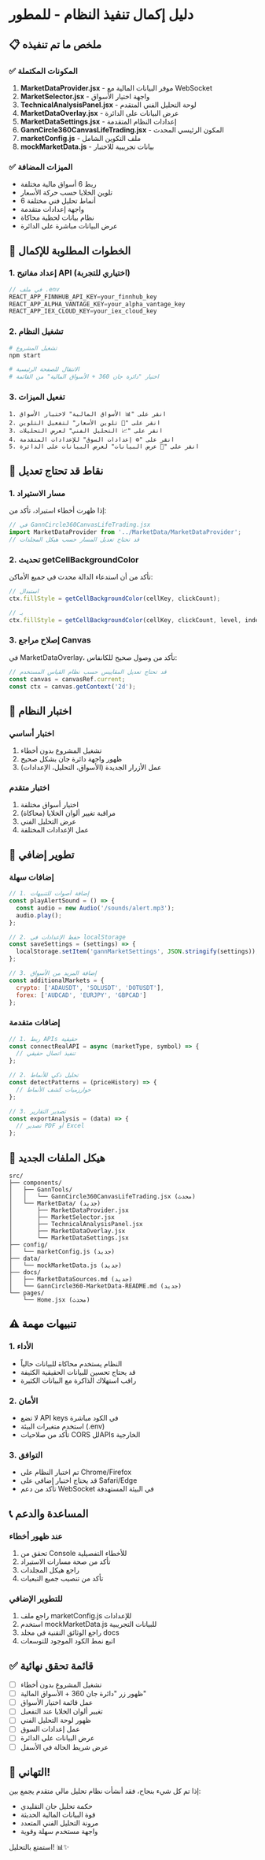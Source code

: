 # دليل إكمال تنفيذ النظام - للمطور

## 📋 ملخص ما تم تنفيذه

### ✅ المكونات المكتملة
1. **MarketDataProvider.jsx** - موفر البيانات المالية مع WebSocket
2. **MarketSelector.jsx** - واجهة اختيار الأسواق
3. **TechnicalAnalysisPanel.jsx** - لوحة التحليل الفني المتقدم
4. **MarketDataOverlay.jsx** - عرض البيانات على الدائرة
5. **MarketDataSettings.jsx** - إعدادات النظام المتقدمة
6. **GannCircle360CanvasLifeTrading.jsx** - المكون الرئيسي المحدث
7. **marketConfig.js** - ملف التكوين الشامل
8. **mockMarketData.js** - بيانات تجريبية للاختبار

### ✅ الميزات المضافة
- ربط 6 أسواق مالية مختلفة
- تلوين الخلايا حسب حركة الأسعار
- 6 أنماط تحليل فني مختلفة
- واجهة إعدادات متقدمة
- نظام بيانات لحظية محاكاة
- عرض البيانات مباشرة على الدائرة

## 🔧 الخطوات المطلوبة للإكمال

### 1. إعداد مفاتيح API (اختياري للتجربة)
```javascript
// في ملف .env
REACT_APP_FINNHUB_API_KEY=your_finnhub_key
REACT_APP_ALPHA_VANTAGE_KEY=your_alpha_vantage_key
REACT_APP_IEX_CLOUD_KEY=your_iex_cloud_key
```

### 2. تشغيل النظام
```bash
# تشغيل المشروع
npm start

# الانتقال للصفحة الرئيسية
# اختيار "دائرة جان 360 + الأسواق المالية" من القائمة
```

### 3. تفعيل الميزات
```
1. انقر على "📊 الأسواق المالية" لاختيار الأسواق
2. انقر على "🎨 تلوين الأسعار" لتفعيل التلوين
3. انقر على "📈 التحليل الفني" لعرض التحليلات
4. انقر على "⚙️ إعدادات السوق" للإعدادات المتقدمة
5. انقر على "🔗 عرض البيانات" لعرض البيانات على الدائرة
```

## 🐛 نقاط قد تحتاج تعديل

### 1. مسار الاستيراد
إذا ظهرت أخطاء استيراد، تأكد من:
```javascript
// في GannCircle360CanvasLifeTrading.jsx
import MarketDataProvider from '../MarketData/MarketDataProvider';
// قد تحتاج تعديل المسار حسب هيكل المجلدات
```

### 2. تحديث getCellBackgroundColor
تأكد من أن استدعاء الدالة محدث في جميع الأماكن:
```javascript
// استبدال
ctx.fillStyle = getCellBackgroundColor(cellKey, clickCount);

// بـ
ctx.fillStyle = getCellBackgroundColor(cellKey, clickCount, level, index);
```

### 3. إصلاح مراجع Canvas
في MarketDataOverlay، تأكد من وصول صحيح للكانفاس:
```javascript
// قد تحتاج تعديل المقاييس حسب نظام القياس المستخدم
const canvas = canvasRef.current;
const ctx = canvas.getContext('2d');
```

## 🎯 اختبار النظام

### اختبار أساسي
1. تشغيل المشروع بدون أخطاء
2. ظهور واجهة دائرة جان بشكل صحيح
3. عمل الأزرار الجديدة (الأسواق، التحليل، الإعدادات)

### اختبار متقدم
1. اختيار أسواق مختلفة
2. مراقبة تغيير ألوان الخلايا (محاكاة)
3. عرض التحليل الفني
4. عمل الإعدادات المختلفة

## 🚀 تطوير إضافي

### إضافات سهلة
```javascript
// 1. إضافة أصوات للتنبيهات
const playAlertSound = () => {
  const audio = new Audio('/sounds/alert.mp3');
  audio.play();
};

// 2. حفظ الإعدادات في localStorage
const saveSettings = (settings) => {
  localStorage.setItem('gannMarketSettings', JSON.stringify(settings));
};

// 3. إضافة المزيد من الأسواق
const additionalMarkets = {
  crypto: ['ADAUSDT', 'SOLUSDT', 'DOTUSDT'],
  forex: ['AUDCAD', 'EURJPY', 'GBPCAD']
};
```

### إضافات متقدمة
```javascript
// 1. ربط APIs حقيقية
const connectRealAPI = async (marketType, symbol) => {
  // تنفيذ اتصال حقيقي
};

// 2. تحليل ذكي للأنماط
const detectPatterns = (priceHistory) => {
  // خوارزميات كشف الأنماط
};

// 3. تصدير التقارير
const exportAnalysis = (data) => {
  // تصدير PDF أو Excel
};
```

## 📁 هيكل الملفات الجديد

```
src/
├── components/
│   ├── GannTools/
│   │   └── GannCircle360CanvasLifeTrading.jsx (محدث)
│   └── MarketData/ (جديد)
│       ├── MarketDataProvider.jsx
│       ├── MarketSelector.jsx
│       ├── TechnicalAnalysisPanel.jsx
│       ├── MarketDataOverlay.jsx
│       └── MarketDataSettings.jsx
├── config/
│   └── marketConfig.js (جديد)
├── data/
│   └── mockMarketData.js (جديد)
├── docs/
│   ├── MarketDataSources.md (جديد)
│   └── GannCircle360-MarketData-README.md (جديد)
└── pages/
    └── Home.jsx (محدث)
```

## ⚠️ تنبيهات مهمة

### 1. الأداء
- النظام يستخدم محاكاة للبيانات حالياً
- قد يحتاج تحسين للبيانات الحقيقية الكثيفة
- راقب استهلاك الذاكرة مع البيانات الكثيرة

### 2. الأمان
- لا تضع API keys في الكود مباشرة
- استخدم متغيرات البيئة (.env)
- تأكد من صلاحيات CORS للAPIs الخارجية

### 3. التوافق
- تم اختبار النظام على Chrome/Firefox
- قد يحتاج اختبار إضافي على Safari/Edge
- تأكد من دعم WebSocket في البيئة المستهدفة

## 📞 المساعدة والدعم

### عند ظهور أخطاء
1. تحقق من Console للأخطاء التفصيلية
2. تأكد من صحة مسارات الاستيراد
3. راجع هيكل المجلدات
4. تأكد من تنصيب جميع التبعيات

### للتطوير الإضافي
1. راجع ملف marketConfig.js للإعدادات
2. استخدم mockMarketData.js للبيانات التجريبية
3. راجع الوثائق التقنية في مجلد docs
4. اتبع نمط الكود الموجود للتوسعات

## ✅ قائمة تحقق نهائية

- [ ] تشغيل المشروع بدون أخطاء
- [ ] ظهور زر "دائرة جان 360 + الأسواق المالية"
- [ ] عمل قائمة اختيار الأسواق
- [ ] تغيير ألوان الخلايا عند التفعيل
- [ ] ظهور لوحة التحليل الفني
- [ ] عمل إعدادات السوق
- [ ] عرض البيانات على الدائرة
- [ ] عرض شريط الحالة في الأسفل

## 🎉 التهاني!

إذا تم كل شيء بنجاح، فقد أنشأت نظام تحليل مالي متقدم يجمع بين:
- حكمة تحليل جان التقليدي
- قوة البيانات المالية الحديثة
- مرونة التحليل الفني المتعدد
- واجهة مستخدم سهلة وقوية

استمتع بالتحليل! 📊✨
